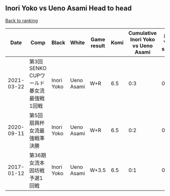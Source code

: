 ## Inori Yoko vs Ueno Asami Head to head

[Back to ranking](../../index.md)




| **Date** | **Comp** | **Black** | **White** | **Game result** | **Komi** | **Cumulative Inori Yoko vs Ueno Asami** | **Inori Yoko streak** | **Ueno Asami streak** | 
| --- | --- | --- | --- | --- | --- | --- | --- | --- |
| 2021-03-22 | 第3回SENKO CUPワールド碁女流最強戦1回戦  | Inori Yoko | Ueno Asami | W+R | 6.5 | 0:3 | 0 | 3 | 
| 2020-09-11 | 第5回扇興杯女流最強戦準決勝  | Inori Yoko | Ueno Asami | W+R | 6.5 | 0:2 | 0 | 2 | 
| 2017-01-12 | 第36期女流本因坊戦予選1回戦 | Inori Yoko | Ueno Asami | W+3.5 | 6.5 | 0:1 | 0 | 1 |




